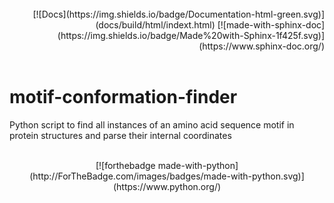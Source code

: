 
<br>

<div align = right> 
  [![Docs](https://img.shields.io/badge/Documentation-html-green.svg)](docs/build/html/indext.html)
  [![made-with-sphinx-doc](https://img.shields.io/badge/Made%20with-Sphinx-1f425f.svg)](https://www.sphinx-doc.org/) 
</div>
<br>

# motif-conformation-finder
Python script to find all instances of an amino acid sequence motif in protein structures and parse their internal coordinates

<br>

<div align = center>
[![forthebadge made-with-python](http://ForTheBadge.com/images/badges/made-with-python.svg)](https://www.python.org/) 
</div>


